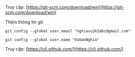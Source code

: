 Truy cập: [https://git-scm.com/download/win](https://git-scm.com/download/win)


 

Thêm thông tin git

```
git config --global user.email "nghiavu2k2abc@gmail.com"

git config --global user.name "VuVanNghia"
```
Truy cập: [https://cli.github.com/](https://cli.github.com/)
